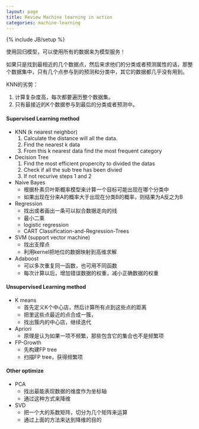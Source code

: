 ```yaml
---
layout: page
title: Review Machine learning in action
categories: machine-learning
---
```

{% include JB/setup %}

使用回归模型，可以使用所有的数据来为模型服务！

如果只是找到最相近的几个数据点，然后来求他们的分类或者预测属性的话，那整个数据集中，只有几个点参与到的预测和分类中，其它的数据都几乎没有用到。

KNN的劣势：

1. 计算复杂度高，每次都要遍历整个数据集。
2. 只有最接近的K个数据参与到最后的分类或者预测中。


#### Supervised Learning method

- KNN (k nearest neighbor)
    1. Calculate the distance will all the data.
    2. Find the nearest k data
    3. From this k nearest data find the most frequent category
- Decision Tree
    1. Find the most efficient propercity to divided the datas
    2. Check if all the sub tree has been divied
    3. If not recurive steps 1 and 2
- Naive Bayes
    - 根据朴素贝叶斯概率模型来计算一个目标可能出现在哪个分类中
    - 如果出现在分来A的概率大于出现在分类B的概率，则结果为A反之为B
- Regression
    - 找出或者画出一条可以拟合数据走向的线
    - 最小二乘
    - logistic regression
    - CART Classification-and-Regression-Trees
- SVM (support vector machine)
    - 找出支撑点
    - 利用kernel把地位的数据映射到高维求解
- Adaboost
    - 可以多次重复同一函数，也可用不同函数
    - 每次计算以后，增加错误数据的权重，减小正确数据的权重

#### Unsupervised Learning method

- K means
    - 首先定义K个中心店，然后计算所有点到这些点的距离
    - 把里这些点最近的点合成一簇，
    - 找出簇内的中心店，继续迭代
- Apriori
    - 原理是认为如果一项不频繁，那些包含它的集合也不是频繁项
- FP-Growth
    - 先构建FP tree
    - 扫描FP tree，获得频繁项

#### Other optimize

- PCA
    - 找出最能表现数据的维度作为坐标轴
    - 通过这种方式来降维
- SVD
    - 把一个大的系数矩阵，切分为几个矩阵来运算
    - 通过上面的方法来达到降维的目的
